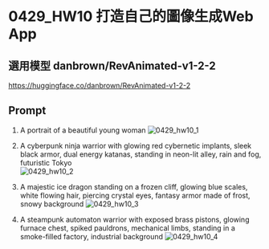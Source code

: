 # 0429_HW10 打造自己的圖像生成Web App

## 選用模型 danbrown/RevAnimated-v1-2-2
https://huggingface.co/danbrown/RevAnimated-v1-2-2

## Prompt
1. A portrait of a beautiful young woman 
![0429_hw10_1](https://github.com/user-attachments/assets/2ca73738-2d4d-4938-8d95-fe9699bc68ad)

2. A cyberpunk ninja warrior with glowing red cybernetic implants, sleek black armor, dual energy katanas, standing in neon-lit alley, rain and fog, futuristic Tokyo  
![0429_hw10_2](https://github.com/user-attachments/assets/5783188b-96fa-467f-90a0-b891f747f617)

3. A majestic ice dragon standing on a frozen cliff, glowing blue scales, white flowing hair, piercing crystal eyes, fantasy armor made of frost, snowy background
![0429_hw10_3](https://github.com/user-attachments/assets/61e6acd0-912f-45e4-b046-d9cb25e62647)

4. A steampunk automaton warrior with exposed brass pistons, glowing furnace chest, spiked pauldrons, mechanical limbs, standing in a smoke-filled factory, industrial background
![0429_hw10_4](https://github.com/user-attachments/assets/60c0ce13-d5cd-4311-84a7-05747b0753d3)
